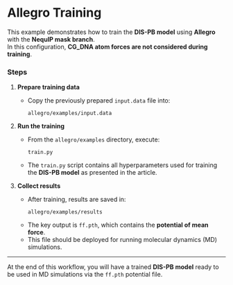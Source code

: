 # Allegro Training

This example demonstrates how to train the **DIS-PB model** using **Allegro** with the **NequIP mask branch**.  
In this configuration, **CG_DNA atom forces are not considered during training**.

### Steps

1. **Prepare training data**  
   - Copy the previously prepared `input.data` file into:  
     ```
     allegro/examples/input.data
     ```

2. **Run the training**  
   - From the `allegro/examples` directory, execute:  
     ```
     train.py
     ```  
   - The `train.py` script contains all hyperparameters used for training the **DIS-PB model** as presented in the article.  

3. **Collect results**  
   - After training, results are saved in:  
     ```
     allegro/examples/results
     ```  
   - The key output is `ff.pth`, which contains the **potential of mean force**.  
   - This file should be deployed for running molecular dynamics (MD) simulations.  

---

At the end of this workflow, you will have a trained **DIS-PB model** ready to be used in MD simulations via the `ff.pth` potential file.

